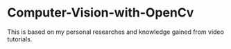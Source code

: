 # Computer-Vision-with-OpenCv
This is based on my personal researches and knowledge gained from video tutorials.
